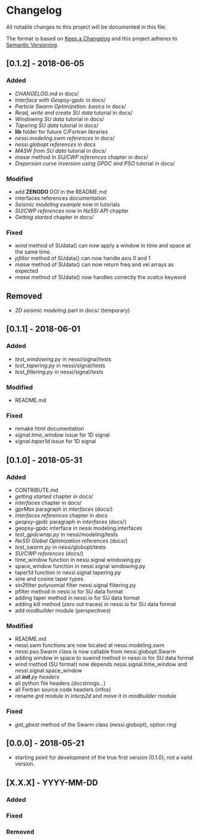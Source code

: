# Changelog
All notable changes to this project will be documented in this file.

The format is based on [Keep a Changelog](http://keepachangelog.com/en/1.0.0/)
and this project adheres to [Semantic Versioning](http://semver.org/spec/v2.0.0.html).

## [0.1.2] - 2018-06-05

### Added
- *CHANGELOG.md* in docs/
- *Interface with Geopsy-gpdc* in docs/
- *Particle Swarm Optimization: basics* in docs/
- *Read, write and create SU data* tutorial in docs/
- *Windowing SU data* tutorial in docs/
- *Tapering SU data* tutorial in docs/
- **lib** folder for future C/Fortran libraries
- *nessi.modeling.swm references* in docs/
- *nessi.globopt references* in docs
- *MASW from SU data* tutorial in docs/
- *masw* method in *SU/CWP references* chapter in docs/
- *Dispersion curve inversion using GPDC and PSO* tutorial in docs/

### Modified
- add __ZENODO__ DOI in the README.md
- interfaces references documentation
- *Seismic modeling example* now in tutorials
- *SU/CWP references* now in *NeSSI API* chapter
- *Getting started* chapter in docs/

### Fixed
- *wind* method of SUdata() can now apply a window in time and space at the same time.
- *pfilter* method of SUdata() can now handle axis 0 and 1
- *masw* method of SUdata() can now return freq and vel arrays as expected
- *masw* method of SUdata() now handles correctly the *scalco* keyword

## Removed
- *2D seismic modeling* part in docs/ (temporary)

## [0.1.1] - 2018-06-01

### Added
- *test_windowing.py* in nessi/signal/tests
- *test_tapering.py* in nessi/signal/tests
- *test_filtering.py* in nessi/signal/tests

### Modified
- README.md

### Fixed
- remake html documentation
- *signal.time_window* issue for 1D signal
- *signal.taper1d* issue for 1D signal

## [0.1.0] - 2018-05-31

### Added
- CONTRIBUTE.md
- *getting started* chapter in docs/
- *interfaces* chapter in docs/
- *gprMax* paragraph in *interfaces* (docs/)
- *interfaces references* chapter in docs
- *geopsy-gpdc* paragraph in *interfaces* (docs/)
- geopsy-gpdc interface in nessi.modeling.interfaces
- *test_gpdcwrap.py* in nessi/modeling/tests
- *NeSSI Global Optimization* references (docs/)
- *test_swarm.py* in nessi/globopt/tests
- *SU/CWP references* (docs/)
- time_window function in nessi.signal windowing.py
- space_window function in nessi.signal windowing.py
- taper1d function in nessi.signal tapering.py
- sine and cosine taper types
- sin2filter polynomial filter nessi.signal filtering.py
- pfilter method in nessi.io for SU data format
- adding taper method in nessi.io for SU data format
- adding kill method (zero out traces) in nessi.io for SU data format
- add *modbuilder* module (perspectives)

### Modified
- README.md
- nessi.swm functions are now located at nessi.modeling.swm
- nessi.pso.Swarm class is now callable from nessi.globopt.Swarm
- adding window in space to suwind method in nessi.io for SU data format
- wind method (SU format) now depends nessi.signal.time_window and nessi.signal.space_window
- all *__init__.py headers*
- all python file headers (docstrings...)
- all Fortran source code headers (infos)
- rename *grd* module in *interp2d* and move it in *modbuilder* module

### Fixed
- *get_gbest* method of the Swarm class (nessi.globopt), option *ring*

## [0.0.0] - 2018-05-21
- starting point for development of the true first version (0.1.0); not a valid version.

## [X.X.X] - YYYY-MM-DD
### Added
### Fixed
### Removed
